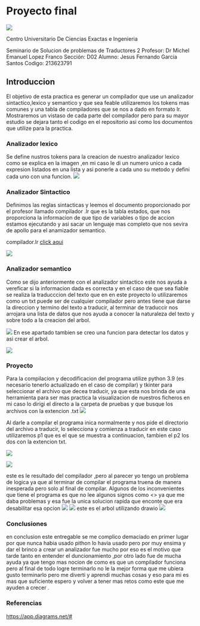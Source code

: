# Proyecto final
![](https://github.com/Jesus-garcia122/seminario-de-traductores/blob/d8df42ebcd4697c858072bb09814f356de0f81ba/proyecto%20final/capturas/logo.png)

Centro Universitario De Ciencias Exactas e Ingenieria

Seminario de Solucion de problemas de Traductores 2
Profesor: Dr Michel Emanuel Lopez Franco
Sección: D02
Alumno: Jesus Fernando Garcia Santos
Codigo: 213623791

## Introduccion
El objetivo de esta practica es generar un compilador que use un analizador sintactico,lexico y semantico y que sea feable utilizaremos los tokens mas comunes y una tabla de compiladores que se nos a dado en formato lr.
Mostraremos un vistaso de cada parte del compilador pero para su mayor estudio se dejara tanto el codigo en el repositorio asi como los documentos que utilize para la practica.

### Analizador lexico
Se define nustros tokens para la creacion de nuestro analizador lexico como se explica en la imagen ,en mi caso le di un numero unico a cada expresion listados en una lista y asi ponerle a cada uno su metodo  y defini cada uno con una funcion.
![](https://github.com/Jesus-garcia122/seminario-de-traductores/blob/7db8d6f06ffd31a8c169a86b8f4776362c31e79f/proyecto%20final/capturas/lexico.png)
### Analizador Sintactico
Definimos las reglas sintacticas y leemos el documento proporcionado por el profesor llamado compilador .lr que es la tabla estados, que nos proporciona la informacion de que tipo de variables o tipo de accion estamos ejecutando y asi sacar un lenguaje mas completo que nos sevira de apollo para el anamizador semantico.

compilador.lr 
[click aqui](https://github.com/Jesus-garcia122/seminario-de-traductores/blob/08d05d43104c78dda0fb54accf9e12fa98227724/proyecto%20final/compilador.lr)

![](https://github.com/Jesus-garcia122/seminario-de-traductores/blob/7db8d6f06ffd31a8c169a86b8f4776362c31e79f/proyecto%20final/capturas/sintactico.png)

### Analizador semantico
Como se dijo anteriormente con el analizador sintactico este nos ayuda a vereficar si la informacion dada es correcta y en el caso de que sea fiable se realiza la traducccion del texto que en en este proyecto lo utilizaremos como un txt puede ser de cualquier compilador pero antes tiene que darse  la direccion  y termino del texto a traducir, al terminar de traduccir nos arrojara una lista de datos que nos ayuda a conocer la naturaleza del texto y sobre todo a la creacion del arbol.

![](https://github.com/Jesus-garcia122/seminario-de-traductores/blob/08d05d43104c78dda0fb54accf9e12fa98227724/proyecto%20final/capturas/semantico.png)
En ese apartado tambien se creo una  funcion para detectar los datos y asi crear el arbol.

![](https://github.com/Jesus-garcia122/seminario-de-traductores/blob/7db8d6f06ffd31a8c169a86b8f4776362c31e79f/proyecto%20final/capturas/arbol.png)

### Proyecto
Para la compilacion y decodificacion del programa utilize python 3.9 (es necesario tenerlo actualizado en el caso de compilar) y tkinter para seleccionar el archivo que decea traducir, ya que esta nos brinda de una herramienta  para ser mas practica la visualizacion de nuestros ficheros en mi caso lo dirigi el directo a la carpeta de pruebas y que busque los archivos con la extencion .txt
![](https://github.com/Jesus-garcia122/seminario-de-traductores/blob/7db8d6f06ffd31a8c169a86b8f4776362c31e79f/proyecto%20final/capturas/1.png)

Al darle a compilar el programa inica normalmente y nos pide el directorio del archivo a traducir, lo selecciona y comienza a traducir en este caso utilizaremos p1 que es el que se muestra  a continuacion, tambien el p2 los dos con la extencion txt.

![](https://github.com/Jesus-garcia122/seminario-de-traductores/blob/08d05d43104c78dda0fb54accf9e12fa98227724/proyecto%20final/capturas/suma.png)

![](https://github.com/Jesus-garcia122/seminario-de-traductores/blob/08d05d43104c78dda0fb54accf9e12fa98227724/proyecto%20final/capturas/sumafloat.png)

este es le resultado del compilador ,pero al parecer yo tengo un problema de logica ya que al terminar de compilar el programa truena de manera inesperada pero solo al final de compilar. Algunos de los inconvenientes que tiene el programa es que no lee algunos signos como <> ya que me daba problemas  y esa fue la unica solucion rapida que enconte que era desabilitar esa opcion 
![](https://github.com/Jesus-garcia122/seminario-de-traductores/blob/7db8d6f06ffd31a8c169a86b8f4776362c31e79f/proyecto%20final/capturas/2.png)
![](https://github.com/Jesus-garcia122/seminario-de-traductores/blob/7db8d6f06ffd31a8c169a86b8f4776362c31e79f/proyecto%20final/capturas/3.png)
este es el arbol utilizando drawio
![](https://github.com/Jesus-garcia122/seminario-de-traductores/blob/08d05d43104c78dda0fb54accf9e12fa98227724/proyecto%20final/capturas/ejemplo1.png)
### Conclusiones 
en conclusion este entregable se me complico demaciado en primer lugar por que nunca habia usado pithon lo havia usado pero por muy ensima y dar el brinco a crear un analizador fue mucho por eso es el motivo que tarde tanto en entender el duncionamiento ,por otro lado fue de mucha ayuda ya que tengo mas nocion de como es que un compilador funciona pero al final de todo logre terminarlo no le la mejor forma que me ubiera gusto terminarlo pero me diverti y aprendi muchas cosas y eso para mi es mas que suficiente espero y volver a tener mas retos como este que me ayuden a crecer .

### Referencias
https://app.diagrams.net/#
